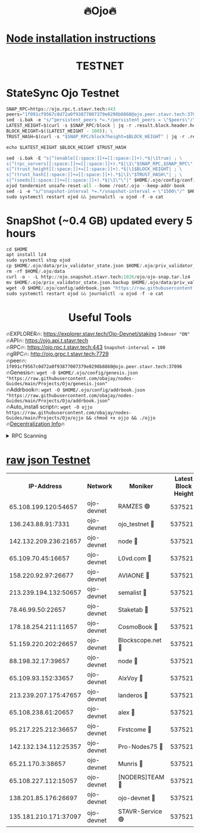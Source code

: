 <h1 align="center"> 🔥Ojo🔥</h1>

[Node installation instructions](https://github.com/obajay/nodes-Guides/tree/main/Projects/Ojo)
=

<h1 align="center"> TESTNET</h1>

# StateSync Ojo Testnet
```python
SNAP_RPC=https://ojo.rpc.t.stavr.tech:443
peers="1f091cf9567c0d72a0f93877007379e0298b8860@ojo.peer.stavr.tech:37096"
sed -i.bak -e "s/^persistent_peers *=.*/persistent_peers = \"$peers\"/" $HOME/.ojo/config/config.toml
LATEST_HEIGHT=$(curl -s $SNAP_RPC/block | jq -r .result.block.header.height); \
BLOCK_HEIGHT=$((LATEST_HEIGHT - 100)); \
TRUST_HASH=$(curl -s "$SNAP_RPC/block?height=$BLOCK_HEIGHT" | jq -r .result.block_id.hash)

echo $LATEST_HEIGHT $BLOCK_HEIGHT $TRUST_HASH

sed -i.bak -E "s|^(enable[[:space:]]+=[[:space:]]+).*$|\1true| ; \
s|^(rpc_servers[[:space:]]+=[[:space:]]+).*$|\1\"$SNAP_RPC,$SNAP_RPC\"| ; \
s|^(trust_height[[:space:]]+=[[:space:]]+).*$|\1$BLOCK_HEIGHT| ; \
s|^(trust_hash[[:space:]]+=[[:space:]]+).*$|\1\"$TRUST_HASH\"| ; \
s|^(seeds[[:space:]]+=[[:space:]]+).*$|\1\"\"|" $HOME/.ojo/config/config.toml
ojod tendermint unsafe-reset-all --home /root/.ojo --keep-addr-book
sed -i -e "s/^snapshot-interval *=.*/snapshot-interval = \"1500\"/" $HOME/.ojo/config/app.toml
sudo systemctl restart ojod && journalctl -u ojod -f -o cat
```
# SnapShot (~0.4 GB) updated every 5 hours
```python
cd $HOME
apt install lz4
sudo systemctl stop ojod
cp $HOME/.ojo/data/priv_validator_state.json $HOME/.ojo/priv_validator_state.json.backup
rm -rf $HOME/.ojo/data
curl -o - -L http://ojo.snapshot.stavr.tech:1026/ojo/ojo-snap.tar.lz4 | lz4 -c -d - | tar -x -C $HOME/.ojo --strip-components 2
mv $HOME/.ojo/priv_validator_state.json.backup $HOME/.ojo/data/priv_validator_state.json
wget -O $HOME/.ojo/config/addrbook.json "https://raw.githubusercontent.com/obajay/nodes-Guides/main/Projects/Ojo/addrbook.json"
sudo systemctl restart ojod && journalctl -u ojod -f -o cat
```
 <h1 align="center"> Useful Tools</h1>

🔥EXPLORER🔥:        https://explorer.stavr.tech/Ojo-Devnet/staking        `Indexer "ON"` \
🔥API🔥:                     https://ojo.api.t.stavr.tech \
🔥RPC🔥:                    https://ojo.rpc.t.stavr.tech:443              `Snapshot-interval = 100` \
🔥gRPC🔥:                  http://ojo.grpc.t.stavr.tech:7729 \
🔥peer🔥:                   `1f091cf9567c0d72a0f93877007379e0298b8860@ojo.peer.stavr.tech:37096` \
🔥Genesis🔥:    ```wget -O $HOME/.ojo/config/genesis.json "https://raw.githubusercontent.com/obajay/nodes-Guides/main/Projects/Ojo/genesis.json"``` \
🔥Addrbook🔥:    ```wget -O $HOME/.ojo/config/addrbook.json "https://raw.githubusercontent.com/obajay/nodes-Guides/main/Projects/Ojo/addrbook.json"``` \
🔥Auto_install script🔥: ```wget -O ojjo https://raw.githubusercontent.com/obajay/nodes-Guides/main/Projects/Ojo/ojjo && chmod +x ojjo && ./ojjo``` \
🔥[Decentralization Info](https://github.com/obajay/StateSync-snapshots/tree/main/Projects/Ojo/Decentralization)🔥



<details>
<summary>RPC Scanning</summary>

<h2 align="center"> We scan nodes in real time every 4 hours. And we provide the final result of RPC endpoints.
We cannot influence the operation of these nodes in any way. </h2>


```python
If Voting Power is higher than 0 --> then the Node is a validator of the network and may be subject to attack and be a potential threat to the chain.
```
```python
We marked such validators with a red symbol
```

</details>

[raw json Testnet](https://rpc-check.ojot.stavr.tech/ojot/rpc-ojot-result.json)
=


<table><tr><th>IP-Address</th><th>Network</th><th>Moniker</th><th>Latest Block Height</th><th>Earliest Block Height</th><th>Catching Up</th><th>Tx Index</th><th>Voting Power</th><th>Scan Time</th></tr><tr><td>65.108.199.120:54657</td><td>ojo-devnet</td><td>RAMZES 🟢</td><td>5375213</td><td>306156</td><td>False</td><td>on</td><td>0</td><td>2024-02-10T17:28:11.116340686UTC</td></tr><tr><td>136.243.88.91:7331</td><td>ojo-devnet</td><td>ojo_testnet 🔴</td><td>5375214</td><td>308845</td><td>False</td><td>on</td><td>1000</td><td>2024-02-10T17:28:17.620611612UTC</td></tr><tr><td>142.132.209.236:21657</td><td>ojo-devnet</td><td>node 🔴</td><td>5375216</td><td>350001</td><td>False</td><td>on</td><td>1999</td><td>2024-02-10T17:28:31.218555862UTC</td></tr><tr><td>65.109.70.45:16657</td><td>ojo-devnet</td><td>L0vd.com 🔴</td><td>5375218</td><td>695918</td><td>False</td><td>off</td><td>998</td><td>2024-02-10T17:28:39.346514965UTC</td></tr><tr><td>158.220.92.97:26677</td><td>ojo-devnet</td><td>AVIAONE 🔴</td><td>5375216</td><td>2754001</td><td>False</td><td>on</td><td>19926</td><td>2024-02-10T17:28:26.094309846UTC</td></tr><tr><td>213.239.194.132:50657</td><td>ojo-devnet</td><td>semalist 🔴</td><td>5375213</td><td>3223522</td><td>False</td><td>on</td><td>21037</td><td>2024-02-10T17:28:11.366009665UTC</td></tr><tr><td>78.46.99.50:22657</td><td>ojo-devnet</td><td>Staketab 🔴</td><td>5375218</td><td>4254801</td><td>False</td><td>on</td><td>1276</td><td>2024-02-10T17:28:39.678149359UTC</td></tr><tr><td>178.18.254.211:11657</td><td>ojo-devnet</td><td>CosmoBook 🔴</td><td>5375217</td><td>4392001</td><td>False</td><td>off</td><td>1047</td><td>2024-02-10T17:28:33.578956233UTC</td></tr><tr><td>51.159.220.202:26657</td><td>ojo-devnet</td><td>Blockscope.net 🔴</td><td>5375213</td><td>4425001</td><td>False</td><td>on</td><td>1865</td><td>2024-02-10T17:28:10.409159229UTC</td></tr><tr><td>88.198.32.17:39657</td><td>ojo-devnet</td><td>node 🔴</td><td>5375217</td><td>4710001</td><td>False</td><td>on</td><td>94529</td><td>2024-02-10T17:28:33.829143200UTC</td></tr><tr><td>65.109.93.152:33657</td><td>ojo-devnet</td><td>AlxVoy 🔴</td><td>5375216</td><td>4943001</td><td>False</td><td>on</td><td>4491415</td><td>2024-02-10T17:28:30.888283759UTC</td></tr><tr><td>213.239.207.175:47657</td><td>ojo-devnet</td><td>landeros 🔴</td><td>5375216</td><td>4967924</td><td>False</td><td>off</td><td>11083</td><td>2024-02-10T17:28:26.339258900UTC</td></tr><tr><td>65.108.238.61:20657</td><td>ojo-devnet</td><td>alex 🔴</td><td>5375213</td><td>5131001</td><td>False</td><td>on</td><td>11359</td><td>2024-02-10T17:28:10.752976141UTC</td></tr><tr><td>95.217.225.212:36657</td><td>ojo-devnet</td><td>Firstcome 🔴</td><td>5375214</td><td>5251946</td><td>False</td><td>on</td><td>13566</td><td>2024-02-10T17:28:17.318169058UTC</td></tr><tr><td>142.132.134.112:25357</td><td>ojo-devnet</td><td>Pro-Nodes75 🔴</td><td>5375214</td><td>5275213</td><td>False</td><td>on</td><td>24651</td><td>2024-02-10T17:28:14.407574530UTC</td></tr><tr><td>65.21.170.3:38657</td><td>ojo-devnet</td><td>Munris 🔴</td><td>5375214</td><td>5275214</td><td>False</td><td>off</td><td>20123</td><td>2024-02-10T17:28:16.898224539UTC</td></tr><tr><td>65.108.227.112:15057</td><td>ojo-devnet</td><td>[NODERS]TEAM 🔴</td><td>5375218</td><td>5275218</td><td>False</td><td>off</td><td>9999</td><td>2024-02-10T17:28:38.621926019UTC</td></tr><tr><td>138.201.85.176:26697</td><td>ojo-devnet</td><td>ojo-devnet 🔴</td><td>5375218</td><td>5275218</td><td>False</td><td>on</td><td>1000024000</td><td>2024-02-10T17:28:38.959790121UTC</td></tr><tr><td>135.181.210.171:37097</td><td>ojo-devnet</td><td>STAVR-Service 🟢</td><td>5375213</td><td>5372801</td><td>False</td><td>on</td><td>0</td><td>2024-02-10T17:28:12.072514812UTC</td></tr></table>
